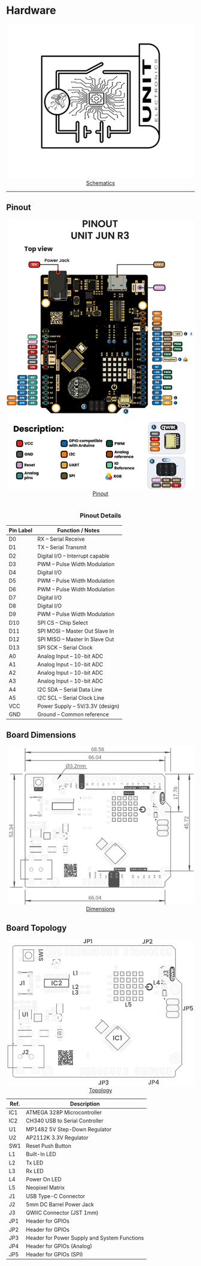 # Hardware

<div align="center">
    <a href="./unit_sch_v_0_0_1_ue0081_Jun-R3.pdf"><img src="./resources/schematics_icon.jpg" width="500px"><br/>Schematics</a>
    <br/>
</div>

---

## Pinout

<div align="center">
    <a href="./resources/unit_pinout_v_0_0_1_ue0081_unit_jun_r3_en.jpg"><img src="./resources/unit_pinout_v_0_0_1_ue0081_unit_jun_r3_en.png" width="500px"><br/>Pinout</a>
    <br/><br/>

</div>


<div align="center">

### **Pinout Details**

| Pin Label | Function / Notes                |
| --------- | ------------------------------- |
| D0        | RX – Serial Receive             |
| D1        | TX – Serial Transmit            |
| D2        | Digital I/O – Interrupt capable |
| D3        | PWM – Pulse Width Modulation    |
| D4        | Digital I/O                     |
| D5        | PWM – Pulse Width Modulation    |
| D6        | PWM – Pulse Width Modulation    |
| D7        | Digital I/O                     |
| D8        | Digital I/O                     |
| D9        | PWM – Pulse Width Modulation    |
| D10       | SPI CS – Chip Select            |
| D11       | SPI MOSI – Master Out Slave In  |
| D12       | SPI MISO – Master In Slave Out  |
| D13       | SPI SCK – Serial Clock          |
| A0        | Analog Input – 10-bit ADC       |
| A1        | Analog Input – 10-bit ADC       |
| A2        | Analog Input – 10-bit ADC       |
| A3        | Analog Input – 10-bit ADC       |
| A4        | I2C SDA – Serial Data Line      |
| A5        | I2C SCL – Serial Clock Line     |
| VCC       | Power Supply – 5V/3.3V (design) |
| GND       | Ground – Common reference       |


</div>

## Board Dimensions
<div align="center">
    <a href="./resources/unit_dimension_v_0_0_1_ue0081_jun_r3.png"><img src="./resources/unit_dimension_v_0_0_1_ue0081_jun_r3.png" width="500px"><br/>Dimensions</a>
</div>

## Board Topology
<div align="center">
    <a href="./resources/unit_topology_v_0_0_1_ue0081_jun_r3.png"><img src="./resources/unit_topology_v_0_0_1_ue0081_jun_r3.png" width="500px"><br/>Topology</a>

| Ref.  | Description                                                                 |
|-------|-----------------------------------------------------------------------------|
| IC1   | ATMEGA 328P Microcontroller                                                 |
| IC2   | CH340 USB to Serial Controller                                              |
| U1    | MP1482 5V Step-Down Regulator                                               |
| U2    | AP2112K 3.3V Regulator                                                      |
| SW1   | Reset Push Button                                                           |
| L1    | Built-In LED                                                                |
| L2    | Tx LED                                                                      |
| L3    | Rx LED                                                                      |
| L4    | Power On LED                                                                |
| L5    | Neopixel Matrix                                                             |
| J1    | USB Type-C Connector                                                        |
| J2    | 5mm DC Barrel Power Jack                                                    |
| J3    | QWIIC Connector (JST 1mm)                                                   |
| JP1   | Header for GPIOs                                                            |
| JP2   | Header for GPIOs                                                            |
| JP3   | Header for Power Supply and System Functions                                |
| JP4   | Header for GPIOs (Analog)                                                   |
| JP5   | Header for GPIOs (SPI)                                                      |
</div>